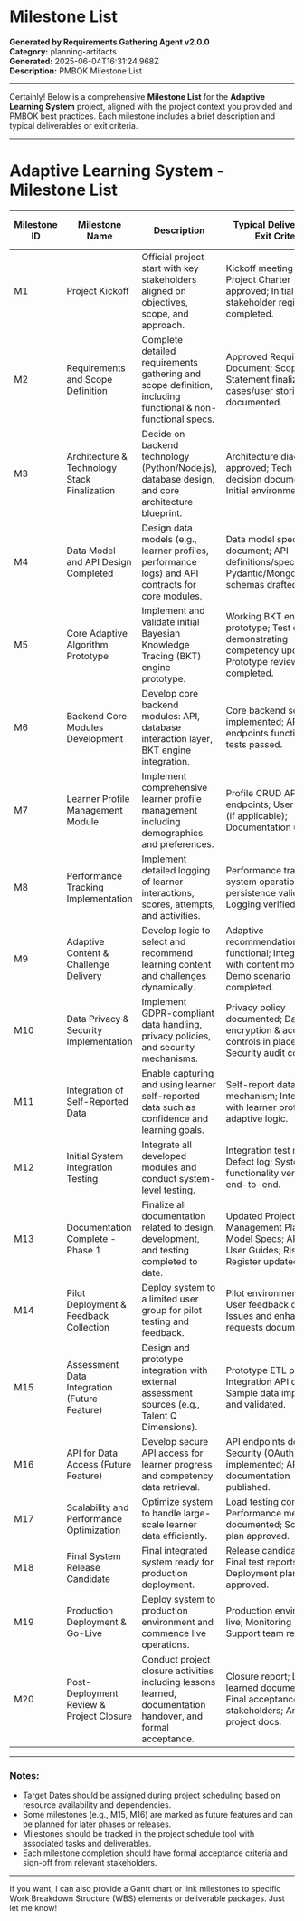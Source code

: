 # Milestone List

**Generated by Requirements Gathering Agent v2.0.0**  
**Category:** planning-artifacts  
**Generated:** 2025-06-04T16:31:24.968Z  
**Description:** PMBOK Milestone List

---

Certainly! Below is a comprehensive **Milestone List** for the **Adaptive Learning System** project, aligned with the project context you provided and PMBOK best practices. Each milestone includes a brief description and typical deliverables or exit criteria.

---

# Adaptive Learning System - Milestone List

| Milestone ID | Milestone Name                         | Description                                                                                      | Typical Deliverables / Exit Criteria                                   | Target Date (TBD) |
|--------------|--------------------------------------|------------------------------------------------------------------------------------------------|------------------------------------------------------------------------|-------------------|
| M1           | Project Kickoff                      | Official project start with key stakeholders aligned on objectives, scope, and approach.        | Kickoff meeting held; Project Charter approved; Initial stakeholder register completed. |                   |
| M2           | Requirements and Scope Definition   | Complete detailed requirements gathering and scope definition, including functional & non-functional specs. | Approved Requirements Document; Scope Statement finalized; Use cases/user stories documented. |                   |
| M3           | Architecture & Technology Stack Finalization | Decide on backend technology (Python/Node.js), database design, and core architecture blueprint. | Architecture diagrams approved; Tech stack decision documented; Initial environment setup. |                   |
| M4           | Data Model and API Design Completed | Design data models (e.g., learner profiles, performance logs) and API contracts for core modules. | Data model specification document; API definitions/specifications; Pydantic/Mongoose schemas drafted. |                   |
| M5           | Core Adaptive Algorithm Prototype    | Implement and validate initial Bayesian Knowledge Tracing (BKT) engine prototype.                | Working BKT engine prototype; Test cases demonstrating competency updates; Prototype review completed. |                   |
| M6           | Backend Core Modules Development     | Develop core backend modules: API, database interaction layer, BKT engine integration.           | Core backend services implemented; API endpoints functional; Unit tests passed. |                   |
| M7           | Learner Profile Management Module    | Implement comprehensive learner profile management including demographics and preferences.      | Profile CRUD API endpoints; User interface (if applicable); Documentation updated. |                   |
| M8           | Performance Tracking Implementation  | Implement detailed logging of learner interactions, scores, attempts, and activities.           | Performance tracking system operational; Data persistence validated; Logging verified. |                   |
| M9           | Adaptive Content & Challenge Delivery | Develop logic to select and recommend learning content and challenges dynamically.               | Adaptive recommendation engine functional; Integration with content modules; Demo scenario completed. |                   |
| M10          | Data Privacy & Security Implementation | Implement GDPR-compliant data handling, privacy policies, and security mechanisms.               | Privacy policy documented; Data encryption & access controls in place; Security audit completed. |                   |
| M11          | Integration of Self-Reported Data    | Enable capturing and using learner self-reported data such as confidence and learning goals.    | Self-report data capture mechanism; Integration with learner profile and adaptive logic. |                   |
| M12          | Initial System Integration Testing   | Integrate all developed modules and conduct system-level testing.                               | Integration test report; Defect log; System functionality verified end-to-end. |                   |
| M13          | Documentation Complete - Phase 1     | Finalize all documentation related to design, development, and testing completed to date.       | Updated Project Management Plan; Data Model Specs; API Docs; User Guides; Risk Register updated. |                   |
| M14          | Pilot Deployment & Feedback Collection | Deploy system to a limited user group for pilot testing and feedback.                           | Pilot environment setup; User feedback collected; Issues and enhancement requests documented. |                   |
| M15          | Assessment Data Integration (Future Feature) | Design and prototype integration with external assessment sources (e.g., Talent Q Dimensions).  | Prototype ETL process; Integration API drafted; Sample data imported and validated. |                   |
| M16          | API for Data Access (Future Feature) | Develop secure API access for learner progress and competency data retrieval.                    | API endpoints developed; Security (OAuth/JWT) implemented; API documentation published. |                   |
| M17          | Scalability and Performance Optimization | Optimize system to handle large-scale learner data efficiently.                                 | Load testing completed; Performance metrics documented; Scalability plan approved. |                   |
| M18          | Final System Release Candidate       | Final integrated system ready for production deployment.                                        | Release candidate build; Final test reports; Deployment plan approved. |                   |
| M19          | Production Deployment & Go-Live      | Deploy system to production environment and commence live operations.                           | Production environment live; Monitoring in place; Support team ready. |                   |
| M20          | Post-Deployment Review & Project Closure | Conduct project closure activities including lessons learned, documentation handover, and formal acceptance. | Closure report; Lessons learned documented; Final acceptance by stakeholders; Archive project docs. |                   |

---

### Notes:
- Target Dates should be assigned during project scheduling based on resource availability and dependencies.
- Some milestones (e.g., M15, M16) are marked as future features and can be planned for later phases or releases.
- Milestones should be tracked in the project schedule tool with associated tasks and deliverables.
- Each milestone completion should have formal acceptance criteria and sign-off from relevant stakeholders.

---

If you want, I can also provide a Gantt chart or link milestones to specific Work Breakdown Structure (WBS) elements or deliverable packages. Just let me know!